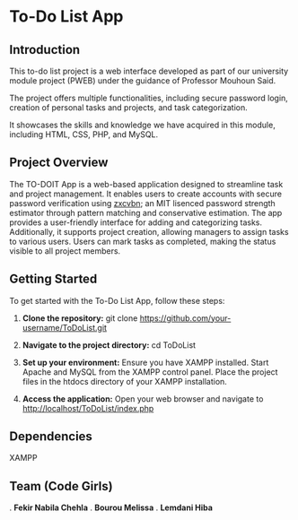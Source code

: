 # To-Do List App

## Introduction

This to-do list project is a web interface developed as part of our university module project (PWEB) under the guidance of Professor Mouhoun Said.

The project offers multiple functionalities, including secure password login, creation of personal tasks and projects, and task categorization.

It showcases the skills and knowledge we have acquired in this module, including HTML, CSS, PHP, and MySQL.

## Project Overview

The TO-DOIT App is a web-based application designed to streamline task and project management. It enables users to create accounts with secure password verification using [zxcvbn](https://github.com/dropbox/zxcvbn.git); an MIT lisenced password strength estimator through pattern matching and conservative estimation. The app provides a user-friendly interface for adding and categorizing tasks. Additionally, it supports project creation, allowing managers to assign tasks to various users. Users can mark tasks as completed, making the status visible to all project members.

## Getting Started

To get started with the To-Do List App, follow these steps:

1. **Clone the repository:**
     git clone <https://github.com/your-username/ToDoList.git>

2. **Navigate to the project directory:**
cd ToDoList

3. **Set up your environment:**
Ensure you have XAMPP installed.
Start Apache and MySQL from the XAMPP control panel.
Place the project files in the htdocs directory of your XAMPP installation.

4. **Access the application:**
Open your web browser and navigate to <http://localhost/ToDoList/index.php>

## Dependencies

XAMPP

## Team (Code Girls)

. **Fekir Nabila Chehla**
. **Bourou Melissa**
. **Lemdani Hiba**
